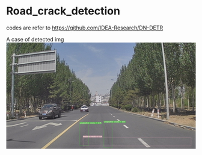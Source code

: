 # Road_crack_detection
codes are refer to https://github.com/IDEA-Research/DN-DETR

A case of detected img
![lizi](https://github.com/heartinsharp/Road_crack_detection/blob/main/results/19799-out_ori.jpg)
